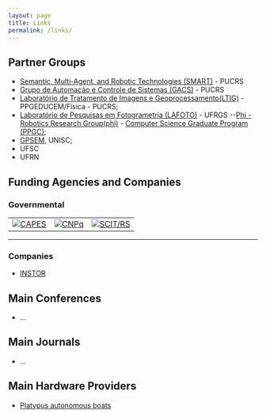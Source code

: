 ```yaml
---
layout: page
title: Links
permalink: /links/
---
```


## Partner Groups

 - [Semantic, Multi-Agent, and Robotic Technologies (SMART)](https://smart-pucrs.github.io/) - PUCRS
 - [Grupo de Automação e Controle de Sistemas (GACS)](http://www.feng.pucrs.br/~gacs/) - PUCRS
 - [Laboratório de Tratamento de Imagens e Geoprocessamento(LTIG)](http://www.pucrs.br/ffch/lab-geo/) - PPGEDUCEM/Física - PUCRS;
 - [Laboratório de Pesquisas em Fotogrametria (LAFOTO)](https://www.ufrgs.br/lafoto/) - UFRGS
 --[Phi - Robotics Research Group(phi)](http://www.inf.ufrgs.br/phi-group/phi-r2/Welcome.html) - [Computer Science Graduate Program (PPGC)](http://www.inf.ufrgs.br/ppgc/); 
 - [GPSEM](http://inf.unisc.br/gpsem/), UNISC;
 - UFSC
 - UFRN

## Funding Agencies and Companies

### Governmental 

 | | | |
| --- | --- | --- |
|  <a href="http://www.capes.gov.br/" rel="CAPES">![CAPES](../images/logos/capes.png)</a>  |   <a href="http://www.cnpq.gov.br/" rel="CNPq">![CNPq](../images/logos/cnpq.png)</a>  | <a href="http://www.scit.rs.gov.br/" rel="SCIT/RS">![SCIT/RS](../images/logos/scit.png "SCIT/RS")</a>  |

---

### Companies 

 - [INSTOR](http://www.instor.com.br/)


## Main Conferences

 - ...
 
## Main Journals

 - ...
 
## Main Hardware Providers

- [Platypus autonomous boats](http://senseplatypus.com/)
